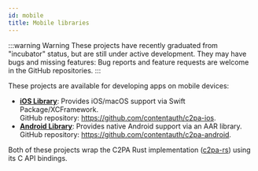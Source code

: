 ```yaml
---
id: mobile
title: Mobile libraries
---
```


:::warning Warning
These projects have recently graduated from "incubator" status, but are still under active development. They may have bugs and missing features: Bug reports and feature requests are welcome in the GitHub repositories.
:::

These projects are available for developing apps on mobile devices:
- [**iOS Library**](/c2pa-ios/README.md): Provides iOS/macOS support via Swift Package/XCFramework.  <br/>GitHub repository: <https://github.com/contentauth/c2pa-ios>.
- [**Android Library**](c2pa-android/README.md): Provides native Android support via an AAR library. <br/>GitHub repository: <https://github.com/contentauth/c2pa-android>.

Both of these projects wrap the C2PA Rust implementation ([c2pa-rs](https://github.com/contentauth/c2pa-rs)) using its C API bindings.